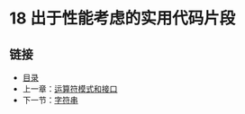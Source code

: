 # 18 出于性能考虑的实用代码片段

## 链接

- [目录](../directory.md)
- 上一章：[运算符模式和接口](../17/17.4.md)
- 下一节：[字符串](18.1.md)